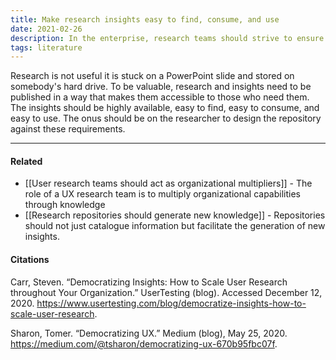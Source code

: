 ```yaml
---
title: Make research insights easy to find, consume, and use
date: 2021-02-26
description: In the enterprise, research teams should strive to ensure that their discoveries are accessible. 
tags: literature
---
```


Research is not useful it is stuck on a PowerPoint slide and stored on somebody's hard drive. To be valuable, research and insights need to be published in a way that makes them accessible to those who need them. The insights should be highly available, easy to find, easy to consume, and easy to use. The onus should be on the researcher to design the repository against these requirements. 

---
#### Related
- [[User research teams should act as organizational multipliers]] - The role of a UX research team is to multiply organizational capabilities through knowledge
- [[Research repositories should generate new knowledge]] - Repositories should not just catalogue information but facilitate the generation of new insights.


#### Citations
Carr, Steven. “Democratizing Insights: How to Scale User Research throughout Your Organization.” UserTesting (blog). Accessed December 12, 2020. https://www.usertesting.com/blog/democratize-insights-how-to-scale-user-research.

Sharon, Tomer. “Democratizing UX.” Medium (blog), May 25, 2020. https://medium.com/@tsharon/democratizing-ux-670b95fbc07f.
